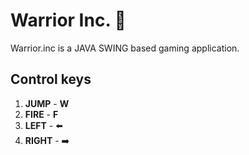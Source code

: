 # Warrior  Inc.  :runner:
Warrior.inc is a JAVA SWING based gaming application.

## Control keys
  1. **JUMP** - **W**
  2. **FIRE** - **F**
  3. **LEFT** - :arrow_left:
  4. **RIGHT** - :arrow_right:
